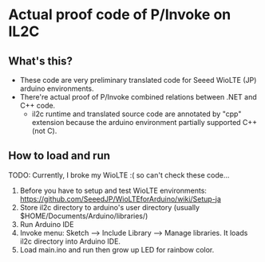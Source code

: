 # Actual proof code of P/Invoke on IL2C

## What's this?

* These code are very preliminary translated code for Seeed WioLTE (JP) arduino environments.
* There're actual proof of P/Invoke combined relations between .NET and C++ code.
  * il2c runtime and translated source code are annotated by "cpp" extension because the arduino environment partially supported C++ (not C).

## How to load and run

TODO: Currently, I broke my WioLTE :( so can't check these code...

1. Before you have to setup and test WioLTE environments: https://github.com/SeeedJP/WioLTEforArduino/wiki/Setup-ja
2. Store il2c directory to arduino's user directory (usually $HOME/Documents/Arduino/libraries/)
3. Run Arduino IDE
4. Invoke menu: Sketch --> Include Library --> Manage libraries. It loads il2c directory into Arduino IDE.
5. Load main.ino and run then grow up LED for rainbow color.
